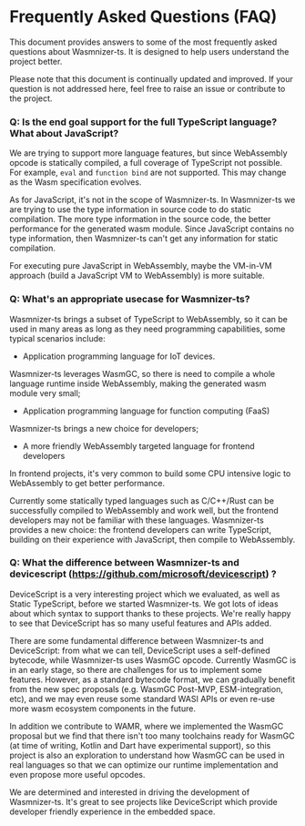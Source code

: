 # Frequently Asked Questions (FAQ)

This document provides answers to some of the most frequently asked questions about Wasmnizer-ts. It is designed to help users understand the project better.

Please note that this document is continually updated and improved. If your question is not addressed here, feel free to raise an issue or contribute to the project.

### Q: Is the end goal support for the full TypeScript language? What about JavaScript?

We are trying to support more language features, but since WebAssembly opcode is statically compiled, a full coverage of TypeScript not possible. For example, `eval` and `function bind` are not supported. This may change as the Wasm specification evolves.

As for JavaScript, it's not in the scope of Wasmnizer-ts. In Wasmnizer-ts we are trying to use the type information in source code to do static compilation. The more type information in the source code, the better performance for the generated wasm module. Since JavaScript contains no type information, then Wasmnizer-ts can't get any information for static compilation.

For executing pure JavaScript in WebAssembly, maybe the VM-in-VM approach (build a JavaScript VM to WebAssembly) is more suitable.


### Q: What's an appropriate usecase for Wasmnizer-ts?

Wasmnizer-ts brings a subset of TypeScript to WebAssembly, so it can be used in many areas as long as they need programming capabilities, some typical scenarios include:

- Application programming language for IoT devices.

Wasmnizer-ts leverages WasmGC, so there is need to compile a whole language runtime inside WebAssembly, making the generated wasm module very small;

- Application programming language for function computing (FaaS)

Wasmnizer-ts brings a new choice for developers;

- A more friendly WebAssembly targeted language for frontend developers

In frontend projects, it's very common to build some CPU intensive logic to WebAssembly to get better performance.

Currently some statically typed languages such as C/C++/Rust can be successfully compiled to WebAssembly and work well, but the frontend developers may not be familiar with these languages. Wasmnizer-ts provides a new choice: the frontend developers can write TypeScript, building on their experience with JavaScript, then compile to WebAssembly.


### Q: What the difference between Wasmnizer-ts and devicescript (https://github.com/microsoft/devicescript) ?

DeviceScript is a very interesting project which we evaluated, as well as Static TypeScript, before we started Wasmnizer-ts. We got lots of ideas about which syntax to support thanks to these projects. We're really happy to see that DeviceScript has so many useful features and APIs added.

There are some fundamental difference between Wasmnizer-ts and DeviceScript: from what we can tell, DeviceScript uses a self-defined bytecode, while Wasmnizer-ts uses WasmGC opcode. Currently WasmGC is in an early stage, so there are challenges for us to implement some features. However, as a standard bytecode format, we can gradually benefit from the new spec proposals (e.g. WasmGC Post-MVP, ESM-integration, etc), and we may even reuse some standard WASI APIs or even re-use more wasm ecosystem components in the future.

In addition we contribute to WAMR, where we implemented the WasmGC proposal but we find that there isn't too many toolchains ready for WasmGC (at time of writing, Kotlin and Dart have experimental support), so this project is also an exploration to understand how WasmGC can be used in real languages so that we can optimize our runtime implementation and even propose more useful opcodes.

We are determined and interested in driving the development of Wasmnizer-ts. It's great to see projects like DeviceScript which provide developer friendly experience in the embedded space.
